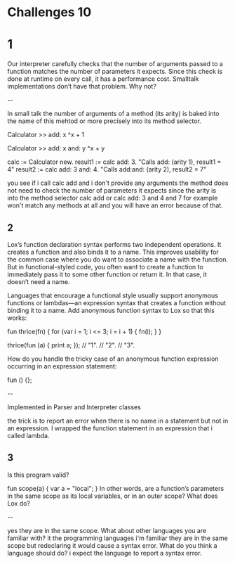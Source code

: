 # Challenges 10

# 1

Our interpreter carefully checks that the number of arguments passed to a function matches the number of parameters it expects. 
Since this check is done at runtime on every call, it has a performance cost. 
Smalltalk implementations don’t have that problem. 
Why not?

--

In small talk the number of arguments of a method (its arity) is baked into the name of this mehtod or more precisely into
its method selector.

Calculator >> add: x
^x + 1

Calculator >> add: x and: y
^x + y

calc := Calculator new.
result1 := calc add: 3.           "Calls add: (arity 1), result1 = 4"
result2 := calc add: 3 and: 4.    "Calls add:and: (arity 2), result2 = 7"

you see if i call calc add and i don't provide any arguments the method does not need to check the number of parameters it expects
since the arity is into the method selector calc add or calc add: 3 and 4 and 7 for example won't match any methods at all and you will have
an error because of that.

## 2

Lox’s function declaration syntax performs two independent operations. It creates a function and also binds it to a name. 
This improves usability for the common case where you do want to associate a name with the function. 
But in functional-styled code, you often want to create a function to immediately pass it to some other function or return it. 
In that case, it doesn’t need a name.

Languages that encourage a functional style usually support anonymous functions or lambdas—an expression syntax that creates a function without binding it to a name. 
Add anonymous function syntax to Lox so that this works:

fun thrice(fn) {
for (var i = 1; i <= 3; i = i + 1) {
fn(i);
}
}

thrice(fun (a) {
print a;
});
// "1".
// "2".
// "3".

How do you handle the tricky case of an anonymous function expression occurring in an expression statement:

fun () {};

--

Implemented in Parser and Interpreter classes

the trick is to report an error when there is no name in a statement but not in an expression.
I wrapped the function statement in an expression that i called lambda.

## 3

Is this program valid?

fun scope(a) {
var a = "local";
}
In other words, are a function’s parameters in the same scope as its local variables, or in an outer scope? What does Lox do? 

-- 

yes they are in the same scope.
What about other languages you are familiar with? 
it the programming languages i'm familiar they are in the same scope but redeclaring it would cause a syntax error.
What do you think a language should do?
i expect the language to report a syntax error.



